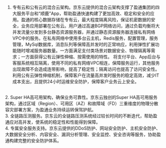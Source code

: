 1. 专有云和公有云的混合云架构。京东云提供的混合云架构支撑了盈通集团的四大服务平台和“顺鹿”App，帮助盈通快速构建了更加高效、稳定和安全的应用。盈通的核心数据存储在专有云，最大程度隔离风险，保证机密数据的安全，业务应用部署在公有云。用户通过高速BGP网络访问，通过负载均衡将大并发流量分发到多台静态资源服务器，并通过静态资源服务器连接私有网络VPC中的服务。在私有网络中使用多台云主机，Redis服务，配置管理，服务管理，MySql数据库，消息队列等保障高并发时的正常响应，利用弹性扩展功能随时增减服务器数量。一方面满足支付类场景对数据安全、物理隔离等需求；一方面获得公有云弹性伸缩、按需使用的特性。
将支付平台、App后台与客服系统相互隔离，使用不同的私有网络VPC相连，保障服务运行，其他服务出现故障不会造成连带影响，提高了稳定性；隔离访问也提高了访问安全性。
利用公有云弹性伸缩机制，保障客户在流量高并发时服务的稳定高效，减少IT成本支出，且提供24小时运维安全防护，保障客户业务云上安全。
<br/>
2. Super HA高可用架构，确保业务可靠性。京东云独创的Super HA高可用服务架构，通过区域（Region）、可用区（AZ）和故障域（FD）三重维度的物理分散容灾部署方案，为盈通业务持续运转保驾护航。
<br/>
3. 全链路压测服务。京东云的全链路压测系统经过较长时间的不断迭代，帮助盈通应对高并发，使系统的稳定性和性能得到保障。
<br/>
4. 专属安全服务支持。京东云提供的DDoS防护、网站安全防护、主机安全防护、大数据安全分析、内容安全、漏洞分析管理、安全监控、安全咨询等服务，协助盈通构建完整的安全防护体系。